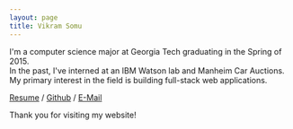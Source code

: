 ```yaml
---
layout: page
title: Vikram Somu
---
```


I'm a computer science major at Georgia Tech graduating in the Spring of 2015.  
In the past, I've interned at an IBM Watson lab and Manheim Car Auctions.  
My primary interest in the field is building full-stack web applications.

[Resume](/Resume.pdf) / [Github][github] / [E-Mail](mailto:vs19@gatech.edu)

Thank you for visiting my website!

[github]: https://github.com/vi-s

